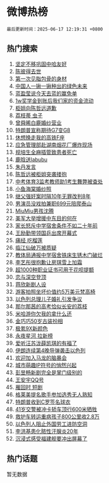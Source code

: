 # 微博热榜

`最后更新时间：2025-06-17 12:19:31 +0800`

## 热门搜索

1. [坚定不移巩固中哈友好](https://m.weibo.cn/search?containerid=100103type%3D1%26t%3D10%26q%3D%23%E5%9D%9A%E5%AE%9A%E4%B8%8D%E7%A7%BB%E5%B7%A9%E5%9B%BA%E4%B8%AD%E5%93%88%E5%8F%8B%E5%A5%BD%23&stream_entry_id=51&isnewpage=1&extparam=seat%3D1%26filter_type%3Drealtimehot%26stream_entry_id%3D51%26c_type%3D51%26pos%3D0%26cate%3D10103%26dgr%3D0%26q%3D%2523%25E5%259D%259A%25E5%25AE%259A%25E4%25B8%258D%25E7%25A7%25BB%25E5%25B7%25A9%25E5%259B%25BA%25E4%25B8%25AD%25E5%2593%2588%25E5%258F%258B%25E5%25A5%25BD%2523%26display_time%3D1750133970%26pre_seqid%3D1750133970274045061758)
1. [陈彼得去世](https://m.weibo.cn/search?containerid=100103type%3D1%26t%3D10%26q%3D%23%E9%99%88%E5%BD%BC%E5%BE%97%E5%8E%BB%E4%B8%96%23&stream_entry_id=31&isnewpage=1&extparam=seat%3D1%26stream_entry_id%3D31%26lcate%3D5001%26pos%3D0%26q%3D%2523%25E9%2599%2588%25E5%25BD%25BC%25E5%25BE%2597%25E5%258E%25BB%25E4%25B8%2596%2523%26band_rank%3D1%26c_type%3D31%26filter_type%3Drealtimehot%26realpos%3D1%26cate%3D5001%26dgr%3D0%26flag%3D1%26display_time%3D1750133970%26pre_seqid%3D1750133970274045061758)
1. [第一次见脂包骨的身材](https://m.weibo.cn/search?containerid=100103type%3D1%26t%3D10%26q%3D%E7%AC%AC%E4%B8%80%E6%AC%A1%E8%A7%81%E8%84%82%E5%8C%85%E9%AA%A8%E7%9A%84%E8%BA%AB%E6%9D%90&stream_entry_id=31&isnewpage=1&extparam=seat%3D1%26stream_entry_id%3D31%26lcate%3D5001%26pos%3D1%26q%3D%25E7%25AC%25AC%25E4%25B8%2580%25E6%25AC%25A1%25E8%25A7%2581%25E8%2584%2582%25E5%258C%2585%25E9%25AA%25A8%25E7%259A%2584%25E8%25BA%25AB%25E6%259D%2590%26band_rank%3D2%26c_type%3D31%26filter_type%3Drealtimehot%26realpos%3D2%26cate%3D5001%26dgr%3D0%26flag%3D1%26display_time%3D1750133970%26pre_seqid%3D1750133970274045061758)
1. [中国人一锹一锹种出的绿色未来](https://m.weibo.cn/search?containerid=100103type%3D1%26t%3D10%26q%3D%23%E4%B8%AD%E5%9B%BD%E4%BA%BA%E4%B8%80%E9%94%B9%E4%B8%80%E9%94%B9%E7%A7%8D%E5%87%BA%E7%9A%84%E7%BB%BF%E8%89%B2%E6%9C%AA%E6%9D%A5%23&stream_entry_id=31&isnewpage=1&extparam=seat%3D1%26stream_entry_id%3D31%26lcate%3D5001%26pos%3D2%26q%3D%2523%25E4%25B8%25AD%25E5%259B%25BD%25E4%25BA%25BA%25E4%25B8%2580%25E9%2594%25B9%25E4%25B8%2580%25E9%2594%25B9%25E7%25A7%258D%25E5%2587%25BA%25E7%259A%2584%25E7%25BB%25BF%25E8%2589%25B2%25E6%259C%25AA%25E6%259D%25A5%2523%26band_rank%3D3%26c_type%3D31%26filter_type%3Drealtimehot%26realpos%3D3%26cate%3D5001%26dgr%3D0%26flag%3D1%26display_time%3D1750133970%26pre_seqid%3D1750133970274045061758)
1. [蓝盈莹说今天去蓝的赢免单](https://m.weibo.cn/search?containerid=100103type%3D1%26t%3D10%26q%3D%23%E8%93%9D%E7%9B%88%E8%8E%B9%E8%AF%B4%E4%BB%8A%E5%A4%A9%E5%8E%BB%E8%93%9D%E7%9A%84%E8%B5%A2%E5%85%8D%E5%8D%95%23&stream_entry_id=31&isnewpage=1&extparam=seat%3D1%26stream_entry_id%3D31%26lcate%3D5001%26pos%3D3%26q%3D%2523%25E8%2593%259D%25E7%259B%2588%25E8%258E%25B9%25E8%25AF%25B4%25E4%25BB%258A%25E5%25A4%25A9%25E5%258E%25BB%25E8%2593%259D%25E7%259A%2584%25E8%25B5%25A2%25E5%2585%258D%25E5%258D%2595%2523%26dgr%3D0%26adid%3D289857%26c_type%3D31%26filter_type%3Drealtimehot%26is_ad_pos%3D1%26cate%3D5001%26topic_ad%3D1%26band_rank%3D4%26display_time%3D1750133970%26pre_seqid%3D1750133970274045061758)
1. [1w奖学金到账后我们家的资金流动](https://m.weibo.cn/search?containerid=100103type%3D1%26t%3D10%26q%3D1w%E5%A5%96%E5%AD%A6%E9%87%91%E5%88%B0%E8%B4%A6%E5%90%8E%E6%88%91%E4%BB%AC%E5%AE%B6%E7%9A%84%E8%B5%84%E9%87%91%E6%B5%81%E5%8A%A8&stream_entry_id=31&isnewpage=1&extparam=seat%3D1%26stream_entry_id%3D31%26lcate%3D5001%26pos%3D4%26q%3D1w%25E5%25A5%2596%25E5%25AD%25A6%25E9%2587%2591%25E5%2588%25B0%25E8%25B4%25A6%25E5%2590%258E%25E6%2588%2591%25E4%25BB%25AC%25E5%25AE%25B6%25E7%259A%2584%25E8%25B5%2584%25E9%2587%2591%25E6%25B5%2581%25E5%258A%25A8%26band_rank%3D4%26c_type%3D31%26filter_type%3Drealtimehot%26realpos%3D4%26cate%3D5001%26dgr%3D0%26flag%3D2%26display_time%3D1750133970%26pre_seqid%3D1750133970274045061758)
1. [柜姐向陈哲远道歉](https://m.weibo.cn/search?containerid=100103type%3D1%26t%3D10%26q%3D%23%E6%9F%9C%E5%A7%90%E5%90%91%E9%99%88%E5%93%B2%E8%BF%9C%E9%81%93%E6%AD%89%23&stream_entry_id=31&isnewpage=1&extparam=seat%3D1%26stream_entry_id%3D31%26lcate%3D5001%26pos%3D5%26q%3D%2523%25E6%259F%259C%25E5%25A7%2590%25E5%2590%2591%25E9%2599%2588%25E5%2593%25B2%25E8%25BF%259C%25E9%2581%2593%25E6%25AD%2589%2523%26band_rank%3D5%26c_type%3D31%26filter_type%3Drealtimehot%26realpos%3D5%26cate%3D5001%26dgr%3D0%26flag%3D1%26display_time%3D1750133970%26pre_seqid%3D1750133970274045061758)
1. [荔枝蒂 虫子](https://m.weibo.cn/search?containerid=100103type%3D1%26t%3D10%26q%3D%E8%8D%94%E6%9E%9D%E8%92%82+%E8%99%AB%E5%AD%90&stream_entry_id=31&isnewpage=1&extparam=seat%3D1%26stream_entry_id%3D31%26lcate%3D5001%26pos%3D6%26q%3D%25E8%258D%2594%25E6%259E%259D%25E8%2592%2582%2520%25E8%2599%25AB%25E5%25AD%2590%26band_rank%3D6%26c_type%3D31%26filter_type%3Drealtimehot%26realpos%3D6%26cate%3D5001%26dgr%3D0%26flag%3D0%26display_time%3D1750133970%26pre_seqid%3D1750133970274045061758)
1. [曾舜晞白鹿婚纱营业](https://m.weibo.cn/search?containerid=100103type%3D1%26t%3D10%26q%3D%23%E6%9B%BE%E8%88%9C%E6%99%9E%E7%99%BD%E9%B9%BF%E5%A9%9A%E7%BA%B1%E8%90%A5%E4%B8%9A%23&stream_entry_id=31&isnewpage=1&extparam=seat%3D1%26stream_entry_id%3D31%26lcate%3D5001%26pos%3D7%26q%3D%2523%25E6%259B%25BE%25E8%2588%259C%25E6%2599%259E%25E7%2599%25BD%25E9%25B9%25BF%25E5%25A9%259A%25E7%25BA%25B1%25E8%2590%25A5%25E4%25B8%259A%2523%26band_rank%3D7%26c_type%3D31%26filter_type%3Drealtimehot%26realpos%3D7%26cate%3D5001%26dgr%3D0%26flag%3D1%26display_time%3D1750133970%26pre_seqid%3D1750133970274045061758)
1. [特朗普宣称期待G7变G8](https://m.weibo.cn/search?containerid=100103type%3D1%26t%3D10%26q%3D%23%E7%89%B9%E6%9C%97%E6%99%AE%E5%AE%A3%E7%A7%B0%E6%9C%9F%E5%BE%85G7%E5%8F%98G8%23&stream_entry_id=31&isnewpage=1&extparam=seat%3D1%26stream_entry_id%3D31%26lcate%3D5001%26pos%3D8%26q%3D%2523%25E7%2589%25B9%25E6%259C%2597%25E6%2599%25AE%25E5%25AE%25A3%25E7%25A7%25B0%25E6%259C%259F%25E5%25BE%2585G7%25E5%258F%2598G8%2523%26band_rank%3D8%26c_type%3D31%26filter_type%3Drealtimehot%26realpos%3D8%26cate%3D5001%26dgr%3D0%26flag%3D0%26display_time%3D1750133970%26pre_seqid%3D1750133970274045061758)
1. [休想换走我的高铁F座](https://m.weibo.cn/search?containerid=100103type%3D1%26t%3D10%26q%3D%E4%BC%91%E6%83%B3%E6%8D%A2%E8%B5%B0%E6%88%91%E7%9A%84%E9%AB%98%E9%93%81F%E5%BA%A7&stream_entry_id=31&isnewpage=1&extparam=seat%3D1%26stream_entry_id%3D31%26lcate%3D5001%26pos%3D9%26q%3D%25E4%25BC%2591%25E6%2583%25B3%25E6%258D%25A2%25E8%25B5%25B0%25E6%2588%2591%25E7%259A%2584%25E9%25AB%2598%25E9%2593%2581F%25E5%25BA%25A7%26band_rank%3D9%26c_type%3D31%26filter_type%3Drealtimehot%26realpos%3D9%26cate%3D5001%26dgr%3D0%26flag%3D2%26display_time%3D1750133970%26pre_seqid%3D1750133970274045061758)
1. [应急管理部赴湖南烟花厂爆炸现场](https://m.weibo.cn/search?containerid=100103type%3D1%26t%3D10%26q%3D%23%E5%BA%94%E6%80%A5%E7%AE%A1%E7%90%86%E9%83%A8%E8%B5%B4%E6%B9%96%E5%8D%97%E7%83%9F%E8%8A%B1%E5%8E%82%E7%88%86%E7%82%B8%E7%8E%B0%E5%9C%BA%23&stream_entry_id=31&isnewpage=1&extparam=seat%3D1%26stream_entry_id%3D31%26lcate%3D5001%26pos%3D10%26q%3D%2523%25E5%25BA%2594%25E6%2580%25A5%25E7%25AE%25A1%25E7%2590%2586%25E9%2583%25A8%25E8%25B5%25B4%25E6%25B9%2596%25E5%258D%2597%25E7%2583%259F%25E8%258A%25B1%25E5%258E%2582%25E7%2588%2586%25E7%2582%25B8%25E7%258E%25B0%25E5%259C%25BA%2523%26band_rank%3D10%26c_type%3D31%26filter_type%3Drealtimehot%26realpos%3D10%26cate%3D5001%26dgr%3D0%26flag%3D1%26display_time%3D1750133970%26pre_seqid%3D1750133970274045061758)
1. [规培生全麻插管致患者死亡](https://m.weibo.cn/search?containerid=100103type%3D1%26t%3D10%26q%3D%E8%A7%84%E5%9F%B9%E7%94%9F%E5%85%A8%E9%BA%BB%E6%8F%92%E7%AE%A1%E8%87%B4%E6%82%A3%E8%80%85%E6%AD%BB%E4%BA%A1&stream_entry_id=31&isnewpage=1&extparam=seat%3D1%26stream_entry_id%3D31%26lcate%3D5001%26pos%3D11%26q%3D%25E8%25A7%2584%25E5%259F%25B9%25E7%2594%259F%25E5%2585%25A8%25E9%25BA%25BB%25E6%258F%2592%25E7%25AE%25A1%25E8%2587%25B4%25E6%2582%25A3%25E8%2580%2585%25E6%25AD%25BB%25E4%25BA%25A1%26band_rank%3D11%26c_type%3D31%26filter_type%3Drealtimehot%26realpos%3D11%26cate%3D5001%26dgr%3D0%26flag%3D1%26display_time%3D1750133970%26pre_seqid%3D1750133970274045061758)
1. [鹿晗送labubu](https://m.weibo.cn/search?containerid=100103type%3D1%26t%3D10%26q%3D%23%E9%B9%BF%E6%99%97%E9%80%81labubu%23&stream_entry_id=31&isnewpage=1&extparam=seat%3D1%26stream_entry_id%3D31%26lcate%3D5001%26pos%3D12%26q%3D%2523%25E9%25B9%25BF%25E6%2599%2597%25E9%2580%2581labubu%2523%26band_rank%3D12%26c_type%3D31%26filter_type%3Drealtimehot%26realpos%3D12%26cate%3D5001%26dgr%3D0%26flag%3D1%26display_time%3D1750133970%26pre_seqid%3D1750133970274045061758)
1. [朱丹发言](https://m.weibo.cn/search?containerid=100103type%3D1%26t%3D10%26q%3D%E6%9C%B1%E4%B8%B9%E5%8F%91%E8%A8%80&stream_entry_id=31&isnewpage=1&extparam=seat%3D1%26stream_entry_id%3D31%26lcate%3D5001%26pos%3D13%26q%3D%25E6%259C%25B1%25E4%25B8%25B9%25E5%258F%2591%25E8%25A8%2580%26band_rank%3D13%26c_type%3D31%26filter_type%3Drealtimehot%26realpos%3D13%26cate%3D5001%26dgr%3D0%26flag%3D1%26display_time%3D1750133970%26pre_seqid%3D1750133970274045061758)
1. [陈哲远被柜姐突袭搂抱](https://m.weibo.cn/search?containerid=100103type%3D1%26t%3D10%26q%3D%E9%99%88%E5%93%B2%E8%BF%9C%E8%A2%AB%E6%9F%9C%E5%A7%90%E7%AA%81%E8%A2%AD%E6%90%82%E6%8A%B1&stream_entry_id=31&isnewpage=1&extparam=seat%3D1%26stream_entry_id%3D31%26lcate%3D5001%26pos%3D14%26q%3D%25E9%2599%2588%25E5%2593%25B2%25E8%25BF%259C%25E8%25A2%25AB%25E6%259F%259C%25E5%25A7%2590%25E7%25AA%2581%25E8%25A2%25AD%25E6%2590%2582%25E6%258A%25B1%26band_rank%3D14%26c_type%3D31%26filter_type%3Drealtimehot%26realpos%3D14%26cate%3D5001%26dgr%3D0%26flag%3D1%26display_time%3D1750133970%26pre_seqid%3D1750133970274045061758)
1. [中考体育3监考教师助1考生舞弊被查处](https://m.weibo.cn/search?containerid=100103type%3D1%26t%3D10%26q%3D%23%E4%B8%AD%E8%80%83%E4%BD%93%E8%82%B23%E7%9B%91%E8%80%83%E6%95%99%E5%B8%88%E5%8A%A91%E8%80%83%E7%94%9F%E8%88%9E%E5%BC%8A%E8%A2%AB%E6%9F%A5%E5%A4%84%23&stream_entry_id=31&isnewpage=1&extparam=seat%3D1%26stream_entry_id%3D31%26lcate%3D5001%26pos%3D15%26q%3D%2523%25E4%25B8%25AD%25E8%2580%2583%25E4%25BD%2593%25E8%2582%25B23%25E7%259B%2591%25E8%2580%2583%25E6%2595%2599%25E5%25B8%2588%25E5%258A%25A91%25E8%2580%2583%25E7%2594%259F%25E8%2588%259E%25E5%25BC%258A%25E8%25A2%25AB%25E6%259F%25A5%25E5%25A4%2584%2523%26band_rank%3D15%26c_type%3D31%26filter_type%3Drealtimehot%26realpos%3D15%26cate%3D5001%26dgr%3D0%26flag%3D1%26display_time%3D1750133970%26pre_seqid%3D1750133970274045061758)
1. [小鱼海棠婚纱照](https://m.weibo.cn/search?containerid=100103type%3D1%26t%3D10%26q%3D%23%E5%B0%8F%E9%B1%BC%E6%B5%B7%E6%A3%A0%E5%A9%9A%E7%BA%B1%E7%85%A7%23&stream_entry_id=31&isnewpage=1&extparam=seat%3D1%26stream_entry_id%3D31%26lcate%3D5001%26pos%3D16%26q%3D%2523%25E5%25B0%258F%25E9%25B1%25BC%25E6%25B5%25B7%25E6%25A3%25A0%25E5%25A9%259A%25E7%25BA%25B1%25E7%2585%25A7%2523%26band_rank%3D16%26c_type%3D31%26filter_type%3Drealtimehot%26realpos%3D16%26cate%3D5001%26dgr%3D0%26flag%3D1%26display_time%3D1750133970%26pre_seqid%3D1750133970274045061758)
1. [继父强奸案时隔10年无罪改判8年](https://m.weibo.cn/search?containerid=100103type%3D1%26t%3D10%26q%3D%23%E7%BB%A7%E7%88%B6%E5%BC%BA%E5%A5%B8%E6%A1%88%E6%97%B6%E9%9A%9410%E5%B9%B4%E6%97%A0%E7%BD%AA%E6%94%B9%E5%88%A48%E5%B9%B4%23&stream_entry_id=31&isnewpage=1&extparam=seat%3D1%26stream_entry_id%3D31%26lcate%3D5001%26pos%3D17%26q%3D%2523%25E7%25BB%25A7%25E7%2588%25B6%25E5%25BC%25BA%25E5%25A5%25B8%25E6%25A1%2588%25E6%2597%25B6%25E9%259A%259410%25E5%25B9%25B4%25E6%2597%25A0%25E7%25BD%25AA%25E6%2594%25B9%25E5%2588%25A48%25E5%25B9%25B4%2523%26band_rank%3D17%26c_type%3D31%26filter_type%3Drealtimehot%26realpos%3D17%26cate%3D5001%26dgr%3D0%26flag%3D0%26display_time%3D1750133970%26pre_seqid%3D1750133970274045061758)
1. [男演员没戏拍兼职699元陪爬泰山](https://m.weibo.cn/search?containerid=100103type%3D1%26t%3D10%26q%3D%23%E7%94%B7%E6%BC%94%E5%91%98%E6%B2%A1%E6%88%8F%E6%8B%8D%E5%85%BC%E8%81%8C699%E5%85%83%E9%99%AA%E7%88%AC%E6%B3%B0%E5%B1%B1%23&stream_entry_id=31&isnewpage=1&extparam=seat%3D1%26stream_entry_id%3D31%26lcate%3D5001%26pos%3D18%26q%3D%2523%25E7%2594%25B7%25E6%25BC%2594%25E5%2591%2598%25E6%25B2%25A1%25E6%2588%258F%25E6%258B%258D%25E5%2585%25BC%25E8%2581%258C699%25E5%2585%2583%25E9%2599%25AA%25E7%2588%25AC%25E6%25B3%25B0%25E5%25B1%25B1%2523%26band_rank%3D18%26c_type%3D31%26filter_type%3Drealtimehot%26realpos%3D18%26cate%3D5001%26dgr%3D0%26flag%3D2%26display_time%3D1750133970%26pre_seqid%3D1750133970274045061758)
1. [MiuMiu男孩沈腾](https://m.weibo.cn/search?containerid=100103type%3D1%26t%3D10%26q%3DMiuMiu%E7%94%B7%E5%AD%A9%E6%B2%88%E8%85%BE&stream_entry_id=31&isnewpage=1&extparam=seat%3D1%26stream_entry_id%3D31%26lcate%3D5001%26pos%3D19%26q%3DMiuMiu%25E7%2594%25B7%25E5%25AD%25A9%25E6%25B2%2588%25E8%2585%25BE%26band_rank%3D19%26c_type%3D31%26filter_type%3Drealtimehot%26realpos%3D19%26cate%3D5001%26dgr%3D0%26flag%3D1%26display_time%3D1750133970%26pre_seqid%3D1750133970274045061758)
1. [美军大举增援中东目的何在](https://m.weibo.cn/search?containerid=100103type%3D1%26t%3D10%26q%3D%23%E7%BE%8E%E5%86%9B%E5%A4%A7%E4%B8%BE%E5%A2%9E%E6%8F%B4%E4%B8%AD%E4%B8%9C%E7%9B%AE%E7%9A%84%E4%BD%95%E5%9C%A8%23&stream_entry_id=31&isnewpage=1&extparam=seat%3D1%26stream_entry_id%3D31%26lcate%3D5001%26pos%3D20%26q%3D%2523%25E7%25BE%258E%25E5%2586%259B%25E5%25A4%25A7%25E4%25B8%25BE%25E5%25A2%259E%25E6%258F%25B4%25E4%25B8%25AD%25E4%25B8%259C%25E7%259B%25AE%25E7%259A%2584%25E4%25BD%2595%25E5%259C%25A8%2523%26band_rank%3D20%26c_type%3D31%26filter_type%3Drealtimehot%26realpos%3D20%26cate%3D5001%26dgr%3D0%26flag%3D1%26display_time%3D1750133970%26pre_seqid%3D1750133970274045061758)
1. [家长怒斥中学宿舍条件不如二十年前](https://m.weibo.cn/search?containerid=100103type%3D1%26t%3D10%26q%3D%23%E5%AE%B6%E9%95%BF%E6%80%92%E6%96%A5%E4%B8%AD%E5%AD%A6%E5%AE%BF%E8%88%8D%E6%9D%A1%E4%BB%B6%E4%B8%8D%E5%A6%82%E4%BA%8C%E5%8D%81%E5%B9%B4%E5%89%8D%23&stream_entry_id=31&isnewpage=1&extparam=seat%3D1%26stream_entry_id%3D31%26lcate%3D5001%26pos%3D21%26q%3D%2523%25E5%25AE%25B6%25E9%2595%25BF%25E6%2580%2592%25E6%2596%25A5%25E4%25B8%25AD%25E5%25AD%25A6%25E5%25AE%25BF%25E8%2588%258D%25E6%259D%25A1%25E4%25BB%25B6%25E4%25B8%258D%25E5%25A6%2582%25E4%25BA%258C%25E5%258D%2581%25E5%25B9%25B4%25E5%2589%258D%2523%26band_rank%3D21%26c_type%3D31%26filter_type%3Drealtimehot%26realpos%3D21%26cate%3D5001%26dgr%3D0%26flag%3D0%26display_time%3D1750133970%26pre_seqid%3D1750133970274045061758)
1. [王励勤带领国乒出席开幕式](https://m.weibo.cn/search?containerid=100103type%3D1%26t%3D10%26q%3D%23%E7%8E%8B%E5%8A%B1%E5%8B%A4%E5%B8%A6%E9%A2%86%E5%9B%BD%E4%B9%92%E5%87%BA%E5%B8%AD%E5%BC%80%E5%B9%95%E5%BC%8F%23&stream_entry_id=31&isnewpage=1&extparam=seat%3D1%26stream_entry_id%3D31%26lcate%3D5001%26pos%3D22%26q%3D%2523%25E7%258E%258B%25E5%258A%25B1%25E5%258B%25A4%25E5%25B8%25A6%25E9%25A2%2586%25E5%259B%25BD%25E4%25B9%2592%25E5%2587%25BA%25E5%25B8%25AD%25E5%25BC%2580%25E5%25B9%2595%25E5%25BC%258F%2523%26band_rank%3D22%26c_type%3D31%26filter_type%3Drealtimehot%26realpos%3D22%26cate%3D5001%26dgr%3D0%26flag%3D0%26display_time%3D1750133970%26pre_seqid%3D1750133970274045061758)
1. [痛经 吃榴莲](https://m.weibo.cn/search?containerid=100103type%3D1%26t%3D10%26q%3D%E7%97%9B%E7%BB%8F+%E5%90%83%E6%A6%B4%E8%8E%B2&stream_entry_id=31&isnewpage=1&extparam=seat%3D1%26stream_entry_id%3D31%26lcate%3D5001%26pos%3D23%26q%3D%25E7%2597%259B%25E7%25BB%258F%2520%25E5%2590%2583%25E6%25A6%25B4%25E8%258E%25B2%26band_rank%3D23%26c_type%3D31%26filter_type%3Drealtimehot%26realpos%3D23%26cate%3D5001%26dgr%3D0%26flag%3D0%26display_time%3D1750133970%26pre_seqid%3D1750133970274045061758)
1. [临江仙破万被质疑](https://m.weibo.cn/search?containerid=100103type%3D1%26t%3D10%26q%3D%E4%B8%B4%E6%B1%9F%E4%BB%99%E7%A0%B4%E4%B8%87%E8%A2%AB%E8%B4%A8%E7%96%91&stream_entry_id=31&isnewpage=1&extparam=seat%3D1%26stream_entry_id%3D31%26lcate%3D5001%26pos%3D24%26q%3D%25E4%25B8%25B4%25E6%25B1%259F%25E4%25BB%2599%25E7%25A0%25B4%25E4%25B8%2587%25E8%25A2%25AB%25E8%25B4%25A8%25E7%2596%2591%26band_rank%3D24%26c_type%3D31%26filter_type%3Drealtimehot%26realpos%3D24%26cate%3D5001%26dgr%3D0%26flag%3D1%26display_time%3D1750133970%26pre_seqid%3D1750133970274045061758)
1. [教体局通报中学宿舍铁床生锈木门破烂](https://m.weibo.cn/search?containerid=100103type%3D1%26t%3D10%26q%3D%23%E6%95%99%E4%BD%93%E5%B1%80%E9%80%9A%E6%8A%A5%E4%B8%AD%E5%AD%A6%E5%AE%BF%E8%88%8D%E9%93%81%E5%BA%8A%E7%94%9F%E9%94%88%E6%9C%A8%E9%97%A8%E7%A0%B4%E7%83%82%23&stream_entry_id=31&isnewpage=1&extparam=seat%3D1%26stream_entry_id%3D31%26lcate%3D5001%26pos%3D25%26q%3D%2523%25E6%2595%2599%25E4%25BD%2593%25E5%25B1%2580%25E9%2580%259A%25E6%258A%25A5%25E4%25B8%25AD%25E5%25AD%25A6%25E5%25AE%25BF%25E8%2588%258D%25E9%2593%2581%25E5%25BA%258A%25E7%2594%259F%25E9%2594%2588%25E6%259C%25A8%25E9%2597%25A8%25E7%25A0%25B4%25E7%2583%2582%2523%26band_rank%3D25%26c_type%3D31%26filter_type%3Drealtimehot%26realpos%3D25%26cate%3D5001%26dgr%3D0%26flag%3D0%26display_time%3D1750133970%26pre_seqid%3D1750133970274045061758)
1. [李艺彤很抱歉让房琪雪上加霜](https://m.weibo.cn/search?containerid=100103type%3D1%26t%3D10%26q%3D%E6%9D%8E%E8%89%BA%E5%BD%A4%E5%BE%88%E6%8A%B1%E6%AD%89%E8%AE%A9%E6%88%BF%E7%90%AA%E9%9B%AA%E4%B8%8A%E5%8A%A0%E9%9C%9C&stream_entry_id=31&isnewpage=1&extparam=seat%3D1%26stream_entry_id%3D31%26lcate%3D5001%26pos%3D26%26q%3D%25E6%259D%258E%25E8%2589%25BA%25E5%25BD%25A4%25E5%25BE%2588%25E6%258A%25B1%25E6%25AD%2589%25E8%25AE%25A9%25E6%2588%25BF%25E7%2590%25AA%25E9%259B%25AA%25E4%25B8%258A%25E5%258A%25A0%25E9%259C%259C%26band_rank%3D26%26c_type%3D31%26filter_type%3Drealtimehot%26realpos%3D26%26cate%3D5001%26dgr%3D0%26flag%3D1%26display_time%3D1750133970%26pre_seqid%3D1750133970274045061758)
1. [超1000种职业证书可用于花呗提额](https://m.weibo.cn/search?containerid=100103type%3D1%26t%3D10%26q%3D%23%E8%B6%851000%E7%A7%8D%E8%81%8C%E4%B8%9A%E8%AF%81%E4%B9%A6%E5%8F%AF%E7%94%A8%E4%BA%8E%E8%8A%B1%E5%91%97%E6%8F%90%E9%A2%9D%23&stream_entry_id=31&isnewpage=1&extparam=seat%3D1%26stream_entry_id%3D31%26lcate%3D5001%26pos%3D27%26q%3D%2523%25E8%25B6%25851000%25E7%25A7%258D%25E8%2581%258C%25E4%25B8%259A%25E8%25AF%2581%25E4%25B9%25A6%25E5%258F%25AF%25E7%2594%25A8%25E4%25BA%258E%25E8%258A%25B1%25E5%2591%2597%25E6%258F%2590%25E9%25A2%259D%2523%26band_rank%3D27%26c_type%3D31%26filter_type%3Drealtimehot%26realpos%3D27%26cate%3D5001%26dgr%3D0%26flag%3D1%26display_time%3D1750133970%26pre_seqid%3D1750133970274045061758)
1. [恋与深空登顶](https://m.weibo.cn/search?containerid=100103type%3D1%26t%3D10%26q%3D%E6%81%8B%E4%B8%8E%E6%B7%B1%E7%A9%BA%E7%99%BB%E9%A1%B6&stream_entry_id=31&isnewpage=1&extparam=seat%3D1%26stream_entry_id%3D31%26lcate%3D5001%26pos%3D28%26q%3D%25E6%2581%258B%25E4%25B8%258E%25E6%25B7%25B1%25E7%25A9%25BA%25E7%2599%25BB%25E9%25A1%25B6%26band_rank%3D28%26c_type%3D31%26filter_type%3Drealtimehot%26realpos%3D28%26cate%3D5001%26dgr%3D0%26flag%3D0%26display_time%3D1750133970%26pre_seqid%3D1750133970274045061758)
1. [蒋欣新剧人设](https://m.weibo.cn/search?containerid=100103type%3D1%26t%3D10%26q%3D%E8%92%8B%E6%AC%A3%E6%96%B0%E5%89%A7%E4%BA%BA%E8%AE%BE&stream_entry_id=31&isnewpage=1&extparam=seat%3D1%26stream_entry_id%3D31%26lcate%3D5001%26pos%3D29%26q%3D%25E8%2592%258B%25E6%25AC%25A3%25E6%2596%25B0%25E5%2589%25A7%25E4%25BA%25BA%25E8%25AE%25BE%26band_rank%3D29%26c_type%3D31%26filter_type%3Drealtimehot%26realpos%3D29%26cate%3D5001%26dgr%3D0%26flag%3D1%26display_time%3D1750133970%26pre_seqid%3D1750133970274045061758)
1. [游客拍照坐坏价值约5万美元梵高椅](https://m.weibo.cn/search?containerid=100103type%3D1%26t%3D10%26q%3D%23%E6%B8%B8%E5%AE%A2%E6%8B%8D%E7%85%A7%E5%9D%90%E5%9D%8F%E4%BB%B7%E5%80%BC%E7%BA%A65%E4%B8%87%E7%BE%8E%E5%85%83%E6%A2%B5%E9%AB%98%E6%A4%85%23&stream_entry_id=31&isnewpage=1&extparam=seat%3D1%26stream_entry_id%3D31%26lcate%3D5001%26pos%3D30%26q%3D%2523%25E6%25B8%25B8%25E5%25AE%25A2%25E6%258B%258D%25E7%2585%25A7%25E5%259D%2590%25E5%259D%258F%25E4%25BB%25B7%25E5%2580%25BC%25E7%25BA%25A65%25E4%25B8%2587%25E7%25BE%258E%25E5%2585%2583%25E6%25A2%25B5%25E9%25AB%2598%25E6%25A4%2585%2523%26band_rank%3D30%26c_type%3D31%26filter_type%3Drealtimehot%26realpos%3D30%26cate%3D5001%26dgr%3D0%26flag%3D1%26display_time%3D1750133970%26pre_seqid%3D1750133970274045061758)
1. [以色列总理儿子婚礼引发争议](https://m.weibo.cn/search?containerid=100103type%3D1%26t%3D10%26q%3D%23%E4%BB%A5%E8%89%B2%E5%88%97%E6%80%BB%E7%90%86%E5%84%BF%E5%AD%90%E5%A9%9A%E7%A4%BC%E5%BC%95%E5%8F%91%E4%BA%89%E8%AE%AE%23&stream_entry_id=31&isnewpage=1&extparam=seat%3D1%26stream_entry_id%3D31%26lcate%3D5001%26pos%3D31%26q%3D%2523%25E4%25BB%25A5%25E8%2589%25B2%25E5%2588%2597%25E6%2580%25BB%25E7%2590%2586%25E5%2584%25BF%25E5%25AD%2590%25E5%25A9%259A%25E7%25A4%25BC%25E5%25BC%2595%25E5%258F%2591%25E4%25BA%2589%25E8%25AE%25AE%2523%26band_rank%3D31%26c_type%3D31%26filter_type%3Drealtimehot%26realpos%3D31%26cate%3D5001%26dgr%3D0%26flag%3D1%26display_time%3D1750133970%26pre_seqid%3D1750133970274045061758)
1. [那尔那茜的高考恰似长安的荔枝](https://m.weibo.cn/search?containerid=100103type%3D1%26t%3D10%26q%3D%23%E9%82%A3%E5%B0%94%E9%82%A3%E8%8C%9C%E7%9A%84%E9%AB%98%E8%80%83%E6%81%B0%E4%BC%BC%E9%95%BF%E5%AE%89%E7%9A%84%E8%8D%94%E6%9E%9D%23&stream_entry_id=31&isnewpage=1&extparam=seat%3D1%26stream_entry_id%3D31%26lcate%3D5001%26pos%3D32%26q%3D%2523%25E9%2582%25A3%25E5%25B0%2594%25E9%2582%25A3%25E8%258C%259C%25E7%259A%2584%25E9%25AB%2598%25E8%2580%2583%25E6%2581%25B0%25E4%25BC%25BC%25E9%2595%25BF%25E5%25AE%2589%25E7%259A%2584%25E8%258D%2594%25E6%259E%259D%2523%26band_rank%3D32%26c_type%3D31%26filter_type%3Drealtimehot%26realpos%3D32%26cate%3D5001%26dgr%3D0%26flag%3D0%26display_time%3D1750133970%26pre_seqid%3D1750133970274045061758)
1. [米哈游你欠我的拿什么还](https://m.weibo.cn/search?containerid=100103type%3D1%26t%3D10%26q%3D%E7%B1%B3%E5%93%88%E6%B8%B8%E4%BD%A0%E6%AC%A0%E6%88%91%E7%9A%84%E6%8B%BF%E4%BB%80%E4%B9%88%E8%BF%98&stream_entry_id=31&isnewpage=1&extparam=seat%3D1%26stream_entry_id%3D31%26lcate%3D5001%26pos%3D33%26q%3D%25E7%25B1%25B3%25E5%2593%2588%25E6%25B8%25B8%25E4%25BD%25A0%25E6%25AC%25A0%25E6%2588%2591%25E7%259A%2584%25E6%258B%25BF%25E4%25BB%2580%25E4%25B9%2588%25E8%25BF%2598%26band_rank%3D33%26c_type%3D31%26filter_type%3Drealtimehot%26realpos%3D33%26cate%3D5001%26dgr%3D0%26flag%3D1%26display_time%3D1750133970%26pre_seqid%3D1750133970274045061758)
1. [金巧巧50岁古装扮相](https://m.weibo.cn/search?containerid=100103type%3D1%26t%3D10%26q%3D%23%E9%87%91%E5%B7%A7%E5%B7%A750%E5%B2%81%E5%8F%A4%E8%A3%85%E6%89%AE%E7%9B%B8%23&stream_entry_id=31&isnewpage=1&extparam=seat%3D1%26stream_entry_id%3D31%26lcate%3D5001%26pos%3D34%26q%3D%2523%25E9%2587%2591%25E5%25B7%25A7%25E5%25B7%25A750%25E5%25B2%2581%25E5%258F%25A4%25E8%25A3%2585%25E6%2589%25AE%25E7%259B%25B8%2523%26band_rank%3D34%26c_type%3D31%26filter_type%3Drealtimehot%26realpos%3D34%26cate%3D5001%26dgr%3D0%26flag%3D1%26display_time%3D1750133970%26pre_seqid%3D1750133970274045061758)
1. [极氪9X新颜色](https://m.weibo.cn/search?containerid=100103type%3D1%26t%3D10%26q%3D%23%E6%9E%81%E6%B0%AA9X%E6%96%B0%E9%A2%9C%E8%89%B2%23&stream_entry_id=31&isnewpage=1&extparam=seat%3D1%26stream_entry_id%3D31%26lcate%3D5001%26pos%3D35%26q%3D%2523%25E6%259E%2581%25E6%25B0%25AA9X%25E6%2596%25B0%25E9%25A2%259C%25E8%2589%25B2%2523%26band_rank%3D35%26c_type%3D31%26filter_type%3Drealtimehot%26realpos%3D35%26cate%3D5001%26dgr%3D0%26flag%3D1%26display_time%3D1750133970%26pre_seqid%3D1750133970274045061758)
1. [永夜星河 拉新榜](https://m.weibo.cn/search?containerid=100103type%3D1%26t%3D10%26q%3D%E6%B0%B8%E5%A4%9C%E6%98%9F%E6%B2%B3+%E6%8B%89%E6%96%B0%E6%A6%9C&stream_entry_id=31&isnewpage=1&extparam=seat%3D1%26stream_entry_id%3D31%26lcate%3D5001%26pos%3D36%26q%3D%25E6%25B0%25B8%25E5%25A4%259C%25E6%2598%259F%25E6%25B2%25B3%2520%25E6%258B%2589%25E6%2596%25B0%25E6%25A6%259C%26band_rank%3D36%26c_type%3D31%26filter_type%3Drealtimehot%26realpos%3D36%26cate%3D5001%26dgr%3D0%26flag%3D1%26display_time%3D1750133970%26pre_seqid%3D1750133970274045061758)
1. [爱听汪苏泷薛凯琪的有福了](https://m.weibo.cn/search?containerid=100103type%3D1%26t%3D10%26q%3D%E7%88%B1%E5%90%AC%E6%B1%AA%E8%8B%8F%E6%B3%B7%E8%96%9B%E5%87%AF%E7%90%AA%E7%9A%84%E6%9C%89%E7%A6%8F%E4%BA%86&stream_entry_id=31&isnewpage=1&extparam=seat%3D1%26stream_entry_id%3D31%26lcate%3D5001%26pos%3D37%26q%3D%25E7%2588%25B1%25E5%2590%25AC%25E6%25B1%25AA%25E8%258B%258F%25E6%25B3%25B7%25E8%2596%259B%25E5%2587%25AF%25E7%2590%25AA%25E7%259A%2584%25E6%259C%2589%25E7%25A6%258F%25E4%25BA%2586%26band_rank%3D37%26c_type%3D31%26filter_type%3Drealtimehot%26realpos%3D37%26cate%3D5001%26dgr%3D0%26flag%3D1%26display_time%3D1750133970%26pre_seqid%3D1750133970274045061758)
1. [伊朗连续第4晚导弹袭击以色列](https://m.weibo.cn/search?containerid=100103type%3D1%26t%3D10%26q%3D%23%E4%BC%8A%E6%9C%97%E8%BF%9E%E7%BB%AD%E7%AC%AC4%E6%99%9A%E5%AF%BC%E5%BC%B9%E8%A2%AD%E5%87%BB%E4%BB%A5%E8%89%B2%E5%88%97%23&stream_entry_id=31&isnewpage=1&extparam=seat%3D1%26stream_entry_id%3D31%26lcate%3D5001%26pos%3D38%26q%3D%2523%25E4%25BC%258A%25E6%259C%2597%25E8%25BF%259E%25E7%25BB%25AD%25E7%25AC%25AC4%25E6%2599%259A%25E5%25AF%25BC%25E5%25BC%25B9%25E8%25A2%25AD%25E5%2587%25BB%25E4%25BB%25A5%25E8%2589%25B2%25E5%2588%2597%2523%26band_rank%3D38%26c_type%3D31%26filter_type%3Drealtimehot%26realpos%3D38%26cate%3D5001%26dgr%3D0%26flag%3D0%26display_time%3D1750133970%26pre_seqid%3D1750133970274045061758)
1. [欢迎加入马龙的脑暴会](https://m.weibo.cn/search?containerid=100103type%3D1%26t%3D10%26q%3D%E6%AC%A2%E8%BF%8E%E5%8A%A0%E5%85%A5%E9%A9%AC%E9%BE%99%E7%9A%84%E8%84%91%E6%9A%B4%E4%BC%9A&stream_entry_id=31&isnewpage=1&extparam=seat%3D1%26stream_entry_id%3D31%26lcate%3D5001%26pos%3D39%26q%3D%25E6%25AC%25A2%25E8%25BF%258E%25E5%258A%25A0%25E5%2585%25A5%25E9%25A9%25AC%25E9%25BE%2599%25E7%259A%2584%25E8%2584%2591%25E6%259A%25B4%25E4%25BC%259A%26band_rank%3D39%26c_type%3D31%26filter_type%3Drealtimehot%26realpos%3D39%26cate%3D5001%26dgr%3D0%26flag%3D1%26display_time%3D1750133970%26pre_seqid%3D1750133970274045061758)
1. [城市萌趣IP符号的悄然兴起](https://m.weibo.cn/search?containerid=100103type%3D1%26t%3D10%26q%3D%23%E5%9F%8E%E5%B8%82%E8%90%8C%E8%B6%A3IP%E7%AC%A6%E5%8F%B7%E7%9A%84%E6%82%84%E7%84%B6%E5%85%B4%E8%B5%B7%23&stream_entry_id=31&isnewpage=1&extparam=seat%3D1%26stream_entry_id%3D31%26lcate%3D5001%26pos%3D40%26q%3D%2523%25E5%259F%258E%25E5%25B8%2582%25E8%2590%258C%25E8%25B6%25A3IP%25E7%25AC%25A6%25E5%258F%25B7%25E7%259A%2584%25E6%2582%2584%25E7%2584%25B6%25E5%2585%25B4%25E8%25B5%25B7%2523%26dgr%3D0%26filter_type%3Drealtimehot%26c_type%3D31%26realpos%3D40%26adid%3D290357%26cate%3D5001%26band_rank%3D40%26flag%3D1%26display_time%3D1750133970%26pre_seqid%3D1750133970274045061758)
1. [彭昱畅新剧完全是掌门级别的](https://m.weibo.cn/search?containerid=100103type%3D1%26t%3D10%26q%3D%E5%BD%AD%E6%98%B1%E7%95%85%E6%96%B0%E5%89%A7%E5%AE%8C%E5%85%A8%E6%98%AF%E6%8E%8C%E9%97%A8%E7%BA%A7%E5%88%AB%E7%9A%84&stream_entry_id=31&isnewpage=1&extparam=seat%3D1%26stream_entry_id%3D31%26lcate%3D5001%26pos%3D41%26q%3D%25E5%25BD%25AD%25E6%2598%25B1%25E7%2595%2585%25E6%2596%25B0%25E5%2589%25A7%25E5%25AE%258C%25E5%2585%25A8%25E6%2598%25AF%25E6%258E%258C%25E9%2597%25A8%25E7%25BA%25A7%25E5%2588%25AB%25E7%259A%2584%26band_rank%3D41%26c_type%3D31%26filter_type%3Drealtimehot%26realpos%3D41%26cate%3D5001%26dgr%3D0%26flag%3D1%26display_time%3D1750133970%26pre_seqid%3D1750133970274045061758)
1. [王安宇QQ号](https://m.weibo.cn/search?containerid=100103type%3D1%26t%3D10%26q%3D%E7%8E%8B%E5%AE%89%E5%AE%87QQ%E5%8F%B7&stream_entry_id=31&isnewpage=1&extparam=seat%3D1%26stream_entry_id%3D31%26lcate%3D5001%26pos%3D42%26q%3D%25E7%258E%258B%25E5%25AE%2589%25E5%25AE%2587QQ%25E5%258F%25B7%26band_rank%3D42%26c_type%3D31%26filter_type%3Drealtimehot%26realpos%3D42%26cate%3D5001%26dgr%3D0%26flag%3D1%26display_time%3D1750133970%26pre_seqid%3D1750133970274045061758)
1. [雁回时 短剧](https://m.weibo.cn/search?containerid=100103type%3D1%26t%3D10%26q%3D%E9%9B%81%E5%9B%9E%E6%97%B6+%E7%9F%AD%E5%89%A7&stream_entry_id=31&isnewpage=1&extparam=seat%3D1%26stream_entry_id%3D31%26lcate%3D5001%26pos%3D43%26q%3D%25E9%259B%2581%25E5%259B%259E%25E6%2597%25B6%2520%25E7%259F%25AD%25E5%2589%25A7%26band_rank%3D43%26c_type%3D31%26filter_type%3Drealtimehot%26realpos%3D43%26cate%3D5001%26dgr%3D0%26flag%3D1%26display_time%3D1750133970%26pre_seqid%3D1750133970274045061758)
1. [格莱美提名歌手参加选秀无人熟知](https://m.weibo.cn/search?containerid=100103type%3D1%26t%3D10%26q%3D%E6%A0%BC%E8%8E%B1%E7%BE%8E%E6%8F%90%E5%90%8D%E6%AD%8C%E6%89%8B%E5%8F%82%E5%8A%A0%E9%80%89%E7%A7%80%E6%97%A0%E4%BA%BA%E7%86%9F%E7%9F%A5&stream_entry_id=31&isnewpage=1&extparam=seat%3D1%26stream_entry_id%3D31%26lcate%3D5001%26pos%3D44%26q%3D%25E6%25A0%25BC%25E8%258E%25B1%25E7%25BE%258E%25E6%258F%2590%25E5%2590%258D%25E6%25AD%258C%25E6%2589%258B%25E5%258F%2582%25E5%258A%25A0%25E9%2580%2589%25E7%25A7%2580%25E6%2597%25A0%25E4%25BA%25BA%25E7%2586%259F%25E7%259F%25A5%26band_rank%3D44%26c_type%3D31%26filter_type%3Drealtimehot%26realpos%3D44%26cate%3D5001%26dgr%3D0%26flag%3D1%26display_time%3D1750133970%26pre_seqid%3D1750133970274045061758)
1. [特朗普收到C罗签名球衣](https://m.weibo.cn/search?containerid=100103type%3D1%26t%3D10%26q%3D%23%E7%89%B9%E6%9C%97%E6%99%AE%E6%94%B6%E5%88%B0C%E7%BD%97%E7%AD%BE%E5%90%8D%E7%90%83%E8%A1%A3%23&stream_entry_id=31&isnewpage=1&extparam=seat%3D1%26stream_entry_id%3D31%26lcate%3D5001%26pos%3D45%26q%3D%2523%25E7%2589%25B9%25E6%259C%2597%25E6%2599%25AE%25E6%2594%25B6%25E5%2588%25B0C%25E7%25BD%2597%25E7%25AD%25BE%25E5%2590%258D%25E7%2590%2583%25E8%25A1%25A3%2523%26band_rank%3D45%26c_type%3D31%26filter_type%3Drealtimehot%26realpos%3D45%26cate%3D5001%26dgr%3D0%26flag%3D1%26display_time%3D1750133970%26pre_seqid%3D1750133970274045061758)
1. [41岁交警被冲卡轿车顶行600米牺牲](https://m.weibo.cn/search?containerid=100103type%3D1%26t%3D10%26q%3D%2341%E5%B2%81%E4%BA%A4%E8%AD%A6%E8%A2%AB%E5%86%B2%E5%8D%A1%E8%BD%BF%E8%BD%A6%E9%A1%B6%E8%A1%8C600%E7%B1%B3%E7%89%BA%E7%89%B2%23&stream_entry_id=31&isnewpage=1&extparam=seat%3D1%26stream_entry_id%3D31%26lcate%3D5001%26pos%3D46%26q%3D%252341%25E5%25B2%2581%25E4%25BA%25A4%25E8%25AD%25A6%25E8%25A2%25AB%25E5%2586%25B2%25E5%258D%25A1%25E8%25BD%25BF%25E8%25BD%25A6%25E9%25A1%25B6%25E8%25A1%258C600%25E7%25B1%25B3%25E7%2589%25BA%25E7%2589%25B2%2523%26band_rank%3D46%26c_type%3D31%26filter_type%3Drealtimehot%26realpos%3D46%26cate%3D5001%26dgr%3D0%26flag%3D1%26display_time%3D1750133970%26pre_seqid%3D1750133970274045061758)
1. [救护车转运重病孩子800公里收2.8万](https://m.weibo.cn/search?containerid=100103type%3D1%26t%3D10%26q%3D%23%E6%95%91%E6%8A%A4%E8%BD%A6%E8%BD%AC%E8%BF%90%E9%87%8D%E7%97%85%E5%AD%A9%E5%AD%90800%E5%85%AC%E9%87%8C%E6%94%B62.8%E4%B8%87%23&stream_entry_id=31&isnewpage=1&extparam=seat%3D1%26stream_entry_id%3D31%26lcate%3D5001%26pos%3D47%26q%3D%2523%25E6%2595%2591%25E6%258A%25A4%25E8%25BD%25A6%25E8%25BD%25AC%25E8%25BF%2590%25E9%2587%258D%25E7%2597%2585%25E5%25AD%25A9%25E5%25AD%2590800%25E5%2585%25AC%25E9%2587%258C%25E6%2594%25B62.8%25E4%25B8%2587%2523%26band_rank%3D47%26c_type%3D31%26filter_type%3Drealtimehot%26realpos%3D47%26cate%3D5001%26dgr%3D0%26flag%3D1%26display_time%3D1750133970%26pre_seqid%3D1750133970274045061758)
1. [以色列人阻止外国劳工进防空洞](https://m.weibo.cn/search?containerid=100103type%3D1%26t%3D10%26q%3D%E4%BB%A5%E8%89%B2%E5%88%97%E4%BA%BA%E9%98%BB%E6%AD%A2%E5%A4%96%E5%9B%BD%E5%8A%B3%E5%B7%A5%E8%BF%9B%E9%98%B2%E7%A9%BA%E6%B4%9E&stream_entry_id=31&isnewpage=1&extparam=seat%3D1%26stream_entry_id%3D31%26lcate%3D5001%26pos%3D48%26q%3D%25E4%25BB%25A5%25E8%2589%25B2%25E5%2588%2597%25E4%25BA%25BA%25E9%2598%25BB%25E6%25AD%25A2%25E5%25A4%2596%25E5%259B%25BD%25E5%258A%25B3%25E5%25B7%25A5%25E8%25BF%259B%25E9%2598%25B2%25E7%25A9%25BA%25E6%25B4%259E%26band_rank%3D48%26c_type%3D31%26filter_type%3Drealtimehot%26realpos%3D48%26cate%3D5001%26dgr%3D0%26flag%3D1%26display_time%3D1750133970%26pre_seqid%3D1750133970274045061758)
1. [李洪基患化脓性汗腺炎20年](https://m.weibo.cn/search?containerid=100103type%3D1%26t%3D10%26q%3D%23%E6%9D%8E%E6%B4%AA%E5%9F%BA%E6%82%A3%E5%8C%96%E8%84%93%E6%80%A7%E6%B1%97%E8%85%BA%E7%82%8E20%E5%B9%B4%23&stream_entry_id=31&isnewpage=1&extparam=seat%3D1%26stream_entry_id%3D31%26lcate%3D5001%26pos%3D49%26q%3D%2523%25E6%259D%258E%25E6%25B4%25AA%25E5%259F%25BA%25E6%2582%25A3%25E5%258C%2596%25E8%2584%2593%25E6%2580%25A7%25E6%25B1%2597%25E8%2585%25BA%25E7%2582%258E20%25E5%25B9%25B4%2523%26band_rank%3D49%26c_type%3D31%26filter_type%3Drealtimehot%26realpos%3D49%26cate%3D5001%26dgr%3D0%26flag%3D0%26display_time%3D1750133970%26pre_seqid%3D1750133970274045061758)
1. [沉浸式感受福建舰要冲出屏幕了](https://m.weibo.cn/search?containerid=100103type%3D1%26t%3D10%26q%3D%23%E6%B2%89%E6%B5%B8%E5%BC%8F%E6%84%9F%E5%8F%97%E7%A6%8F%E5%BB%BA%E8%88%B0%E8%A6%81%E5%86%B2%E5%87%BA%E5%B1%8F%E5%B9%95%E4%BA%86%23&stream_entry_id=31&isnewpage=1&extparam=seat%3D1%26stream_entry_id%3D31%26lcate%3D5001%26pos%3D50%26q%3D%2523%25E6%25B2%2589%25E6%25B5%25B8%25E5%25BC%258F%25E6%2584%259F%25E5%258F%2597%25E7%25A6%258F%25E5%25BB%25BA%25E8%2588%25B0%25E8%25A6%2581%25E5%2586%25B2%25E5%2587%25BA%25E5%25B1%258F%25E5%25B9%2595%25E4%25BA%2586%2523%26band_rank%3D50%26c_type%3D31%26filter_type%3Drealtimehot%26realpos%3D50%26cate%3D5001%26dgr%3D0%26flag%3D1%26display_time%3D1750133970%26pre_seqid%3D1750133970274045061758)

## 热门话题

暂无数据
